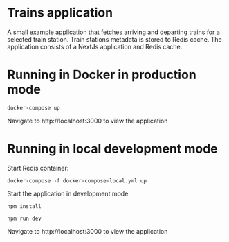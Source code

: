# Trains application

A small example application that fetches arriving and departing trains for a selected train station. Train stations metadata is
stored to Redis cache. The application consists of a NextJs application and Redis cache.

# Running in Docker in production mode

```docker-compose up```

Navigate to http://localhost:3000 to view the application 

# Running in local development mode

Start Redis container:

```docker-compose -f docker-compose-local.yml up```

Start the application in development mode

```npm install```

```npm run dev```

Navigate to http://localhost:3000 to view the application